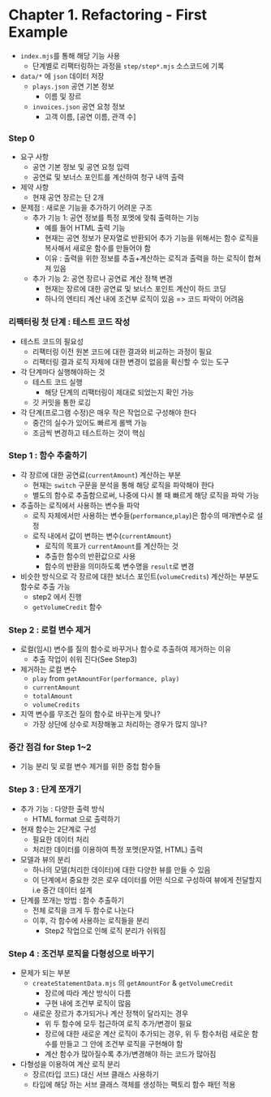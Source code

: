 # Chapter 1. Refactoring - First Example
* `index.mjs`를 통해 해당 기능 사용
  * 단계별로 리팩터링하는 과정을 `step/step*.mjs` 소스코드에 기록
* `data/*` 에 `json` 데이터 저장
  * `plays.json` 공연 기본 정보
    * 이름 및 장르
  * `invoices.json` 공연 요청 정보
    * 고객 이름, [공연 이름, 관객 수]

### Step 0
* 요구 사항
  * 공연 기본 정보 및 공연 요청 입력
  * 공연료 및 보너스 포인트를 계산하여 청구 내역 출력
* 제약 사항
  * 현재 공연 장르는 단 2개
* 문제점 : 새로운 기능을 추가하기 어려운 구조
  * 추가 기능 1: 공연 정보를 특정 포멧에 맞춰 출력하는 기능
    * 예를 들어 HTML 출력 기능
    * 현재는 공연 정보가 문자열로 반환되어 추가 기능을 위해서는 함수 로직을 복사해서 새로운 함수를 만들어야 함
    * 이유 : 출력을 위한 정보를 추출+계산하는 로직과 출력을 하는 로직이 합쳐져 있음
  * 추가 기능 2: 공연 장르나 공연료 계산 정책 변경
    * 현재는 장르에 대한 공연료 및 보너스 포인트 계산이 하드 코딩
    * 하나의 엔티티 계산 내에 조건부 로직이 있음 => 코드 파악이 어려움 

### 리팩터링 첫 단계 : 테스트 코드 작성
* 테스트 코드의 필요성
  * 리팩터링 이전 원본 코드에 대한 결과와 비교하는 과정이 필요
  * 리팩터링 결과 로직 자체에 대한 변경이 없음을 확신할 수 있는 도구
* 각 단계마다 실행해야하는 것
  * 테스트 코드 실행
    * 해당 단계의 리팩터링이 제대로 되었는지 확인 가능
  * 깃 커밋을 통한 로깅
* 각 단계(프로그램 수정)은 매우 작은 작업으로 구성해야 한다
  * 중간의 실수가 있어도 빠르게 롤백 가능
  * 조금씩 변경하고 테스트하는 것이 핵심

### Step 1 : 함수 추출하기
* 각 장르에 대한 공연료(`currentAmount`) 계산하는 부분
  * 현재는 `switch` 구문을 분석을 통해 해당 로직을 파악해야 한다
  * 별도의 함수로 추출함으로써, 나중에 다시 볼 때 빠르게 해당 로직을 파악 가능
* 추출하는 로직에서 사용하는 변수들 파악
  * 로직 자체에서만 사용하는 변수들(`performance`,`play`)은 함수의 매개변수로 설정
  * 로직 내에서 값이 변하는 변수(`currentAmount`)
    * 로직의 목표가 `currentAmount`를 계산하는 것
    * 추출한 함수의 반환값으로 사용
    * 함수의 반환을 의미하도록 변수명을 `result`로 변경
* 비슷한 방식으로 각 장르에 대한 보너스 포인트(`volumeCredits`) 계산하는 부분도 함수로 추출 가능
  * step2 에서 진행
  * `getVolumeCredit` 함수
  

### Step 2 : 로컬 변수 제거
* 로컬(임시) 변수를 질의 함수로 바꾸거나 함수로 추출하여 제거하는 이유
  * 추출 작업이 쉬워 진다(See Step3)
* 제거하는 로컬 변수
  * `play` from `getAmountFor(performance, play)`
  * `currentAmount`
  * `totalAmount`
  * `volumeCredits`
* 지역 변수를 무조건 질의 함수로 바꾸는게 맞나?
  * 가장 상단에 상수로 저장해놓고 처리하는 경우가 많지 않나?

### 중간 점검 for Step 1~2
* 기능 분리 및 로컬 변수 제거를 위한 중첩 함수들


### Step 3 : 단계 쪼개기
* 추가 기능 : 다양한 출력 방식
  * HTML format 으로 출력하기
* 현재 함수는 2단계로 구성
  * 필요한 데이터 처리
  * 처리한 데이터를 이용하여 특정 포멧(문자열, HTML) 출력
* 모델과 뷰의 분리
  * 하나의 모델(처리한 데이터)에 대한 다양한 뷰를 만들 수 있음
  * 이 단계에서 중요한 것은 로우 데이터를 어떤 식으로 구성하여 뷰에게 전달할지 i.e 중간 데이터 설계
* 단계를 쪼개는 방법 : 함수 추출하기
  * 전체 로직을 크게 두 함수로 나눈다
  * 이후, 각 함수에 사용하는 로직들을 분리
    * Step2 작업으로 인해 로직 분리가 쉬워짐

### Step 4 : 조건부 로직을 다형성으로 바꾸기
* 문제가 되는 부분
  * `createStatementData.mjs` 의 `getAmountFor` & `getVolumeCredit`
    * 장르에 따라 계산 방식이 다름
    * 구현 내에 조건부 로직이 많음
  * 새로운 장르가 추가되거나 계산 정책이 달라지는 경우
    * 위 두 함수에 모두 접근하여 로직 추가/변경이 필요
    * 장르에 대한 새로운 계산 로직이 추가되는 경우, 위 두 함수처럼 새로운 함수를 만들고 그 안에 조건부 로직을 구현해야 함
    * 계산 함수가 많아질수록 추가/변경해야 하는 코드가 많아짐
* 다형성을 이용하여 계산 로직 분리
  * 장르(타입 코드) 대신 서브 클래스 사용하기
  * 타입에 해당 하는 서브 클래스 객체를 생성하는 팩토리 함수 패턴 적용